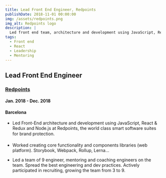 ```yaml
---
title: Lead Front End Engineer, Redpoints
publishDate: 2018-11-01 00:00:00
img: /assets/redpoints.png
img_alt: Redpoints logo
description: |
  Led front end team, architecture and development using JavaScript, React & Redux and Node.js at Redpoints.
tags:
  - Front end
  - React
  - Leadership
  - Mentoring
---
```


## Lead Front End Engineer

### <a href="https://www.redpoints.com//">Redpoints</a>

#### Jan. 2018 - Dec. 2018

#### Barcelona

- Led Front-End architecture and development using JavaScript, React & Redux and Node.js at Redpoints, the world class smart software suites for brand protection.

- Worked creating core functionality and components libraries (web platform). Storybook, Webpack, Rollup, Lerna...

- Led a team of 9 engineer, mentoring and coaching engineers on the team. Spread the best engineering and dev practices. Actively participated in recruiting, growing the team from 3 to 9.

